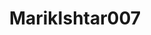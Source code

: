---
title: MarikIshtar007
github: https://github.com/MarikIshtar007
mode: light
transition: 3s
archetype:
  - Little Bit of Everything
---